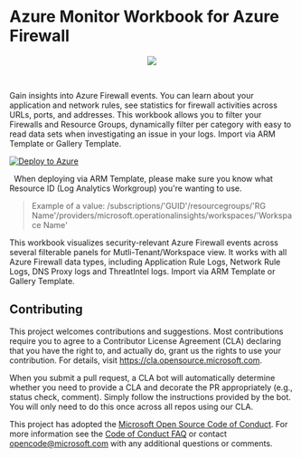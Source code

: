 # Azure Monitor Workbook for Azure Firewall 

<p align="center">
<img src="https://github.com/Azure/Azure-Network-Security/blob/master/Cross%20Product/MediaFiles/Azure-Firewall/AzFwWorkbook.png">
</p>

&nbsp;

Gain insights into Azure Firewall events. You can learn about your application and network rules, see statistics for firewall activities across URLs, ports, and addresses. This workbook allows you to filter your Firewalls and Resource Groups, dynamically filter per category with easy to read data sets when investigating an issue in your logs. Import via ARM Template or Gallery Template.
&nbsp;

[![Deploy to Azure](https://aka.ms/deploytoazurebutton)](https://portal.azure.com/#create/Microsoft.Template/uri/https%3A%2F%2Fraw.githubusercontent.com%2FAzure%2FAzure-Network-Security%2Fmaster%2FAzure%2520Firewall%2FWorkbook%2520-%2520Azure%2520Firewall%2520Monitor%2520Workbook%2FAzure%2520Firewall_ARM.json)

&nbsp;
When deploying via ARM Template, please make sure you know what Resource ID (Log Analytics Workgroup) you're wanting to use.

>Example of a value: /subscriptions/'GUID'/resourcegroups/'RG Name'/providers/microsoft.operationalinsights/workspaces/'Workspace Name'

This workbook visualizes security-relevant Azure Firewall events across several filterable panels for Mutli-Tenant/Workspace view. It works with all Azure Firewall data types, including Application Rule Logs, Network Rule Logs, DNS Proxy logs and ThreatIntel logs. Import via ARM Template or Gallery Template.

## Contributing

This project welcomes contributions and suggestions.  Most contributions require you to agree to a
Contributor License Agreement (CLA) declaring that you have the right to, and actually do, grant us
the rights to use your contribution. For details, visit https://cla.opensource.microsoft.com.

When you submit a pull request, a CLA bot will automatically determine whether you need to provide
a CLA and decorate the PR appropriately (e.g., status check, comment). Simply follow the instructions
provided by the bot. You will only need to do this once across all repos using our CLA.

This project has adopted the [Microsoft Open Source Code of Conduct](https://opensource.microsoft.com/codeofconduct/).
For more information see the [Code of Conduct FAQ](https://opensource.microsoft.com/codeofconduct/faq/) or
contact [opencode@microsoft.com](mailto:opencode@microsoft.com) with any additional questions or comments.
